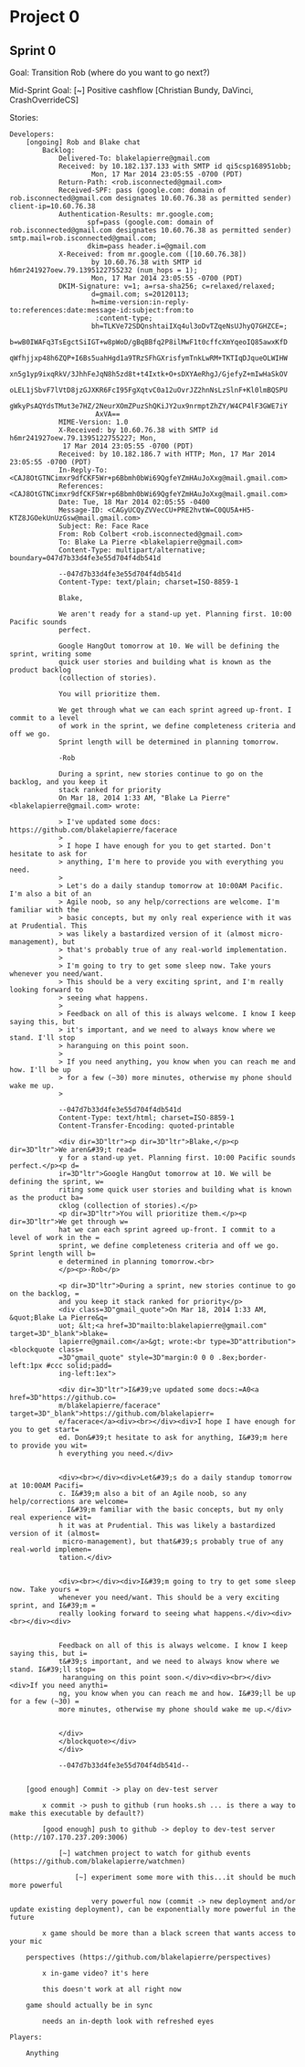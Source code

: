 Project 0
=========

Sprint 0
---------

Goal: Transition Rob (where do you want to go next?)

Mid-Sprint Goal: [~] Positive cashflow [Christian Bundy, DaVinci, CrashOverrideCS]

Stories:

    Developers:
        [ongoing] Rob and Blake chat
            Backlog:
                Delivered-To: blakelapierre@gmail.com
                Received: by 10.182.137.133 with SMTP id qi5csp168951obb;
                        Mon, 17 Mar 2014 23:05:55 -0700 (PDT)
                Return-Path: <rob.isconnected@gmail.com>
                Received-SPF: pass (google.com: domain of rob.isconnected@gmail.com designates 10.60.76.38 as permitted sender) client-ip=10.60.76.38
                Authentication-Results: mr.google.com;
                       spf=pass (google.com: domain of rob.isconnected@gmail.com designates 10.60.76.38 as permitted sender) smtp.mail=rob.isconnected@gmail.com;
                       dkim=pass header.i=@gmail.com
                X-Received: from mr.google.com ([10.60.76.38])
                        by 10.60.76.38 with SMTP id h6mr241927oew.79.1395122755232 (num_hops = 1);
                        Mon, 17 Mar 2014 23:05:55 -0700 (PDT)
                DKIM-Signature: v=1; a=rsa-sha256; c=relaxed/relaxed;
                        d=gmail.com; s=20120113;
                        h=mime-version:in-reply-to:references:date:message-id:subject:from:to
                         :content-type;
                        bh=TLKVe72SDQnshtaiIXq4ul3oDvTZqeNsUJhyQ7GHZCE=;
                        b=wB0IWAFq3TsEgctSiIGT+w8pWoD/gBqBBfq2P8ilMwF1t0cffcXmYqeoIQ85awxKfD
                         qWfhjjxp48h6ZQP+I6Bs5uahHgd1a9TRzSFhGXrisfymTnkLwRM+TKTIqDJqueOLWIHW
                         xn5g1yp9ixqRkV/3JhhFeJqN8h5zd8t+t4Ixtk+O+sDXYAeRhgJ/GjefyZ+mIwHaSkOV
                         oLEL1jSbvF7lVtD8jzGJXKR6FcI95FgXqtvC0a12uOvrJZ2hnNsLzSlnF+Kl0lmBQSPU
                         gWkyPsAQYdsTMut3e7HZ/2NeurXOmZPuzShQKiJY2ux9nrmptZhZY/W4CP4lF3GWE7iY
                         AxVA==
                MIME-Version: 1.0
                X-Received: by 10.60.76.38 with SMTP id h6mr241927oew.79.1395122755227; Mon,
                 17 Mar 2014 23:05:55 -0700 (PDT)
                Received: by 10.182.186.7 with HTTP; Mon, 17 Mar 2014 23:05:55 -0700 (PDT)
                In-Reply-To: <CAJ8OtGTNCimxr9dfCKF5Wr+p6Bbmh0bWi69QgfeYZmHAuJoXxg@mail.gmail.com>
                References: <CAJ8OtGTNCimxr9dfCKF5Wr+p6Bbmh0bWi69QgfeYZmHAuJoXxg@mail.gmail.com>
                Date: Tue, 18 Mar 2014 02:05:55 -0400
                Message-ID: <CAGyUCQyZVVecCU+PRE2hvtW=C0QU5A+H5-KTZ8JGOekUnUzGsw@mail.gmail.com>
                Subject: Re: Face Race
                From: Rob Colbert <rob.isconnected@gmail.com>
                To: Blake La Pierre <blakelapierre@gmail.com>
                Content-Type: multipart/alternative; boundary=047d7b33d4fe3e55d704f4db541d

                --047d7b33d4fe3e55d704f4db541d
                Content-Type: text/plain; charset=ISO-8859-1

                Blake,

                We aren't ready for a stand-up yet. Planning first. 10:00 Pacific sounds
                perfect.

                Google HangOut tomorrow at 10. We will be defining the sprint, writing some
                quick user stories and building what is known as the product backlog
                (collection of stories).

                You will prioritize them.

                We get through what we can each sprint agreed up-front. I commit to a level
                of work in the sprint, we define completeness criteria and off we go.
                Sprint length will be determined in planning tomorrow.

                -Rob

                During a sprint, new stories continue to go on the backlog, and you keep it
                stack ranked for priority
                On Mar 18, 2014 1:33 AM, "Blake La Pierre" <blakelapierre@gmail.com> wrote:

                > I've updated some docs: https://github.com/blakelapierre/facerace
                >
                > I hope I have enough for you to get started. Don't hesitate to ask for
                > anything, I'm here to provide you with everything you need.
                >
                > Let's do a daily standup tomorrow at 10:00AM Pacific. I'm also a bit of an
                > Agile noob, so any help/corrections are welcome. I'm familiar with the
                > basic concepts, but my only real experience with it was at Prudential. This
                > was likely a bastardized version of it (almost micro-management), but
                > that's probably true of any real-world implementation.
                >
                > I'm going to try to get some sleep now. Take yours whenever you need/want.
                > This should be a very exciting sprint, and I'm really looking forward to
                > seeing what happens.
                >
                > Feedback on all of this is always welcome. I know I keep saying this, but
                > it's important, and we need to always know where we stand. I'll stop
                > haranguing on this point soon.
                >
                > If you need anything, you know when you can reach me and how. I'll be up
                > for a few (~30) more minutes, otherwise my phone should wake me up.
                >

                --047d7b33d4fe3e55d704f4db541d
                Content-Type: text/html; charset=ISO-8859-1
                Content-Transfer-Encoding: quoted-printable

                <div dir=3D"ltr"><p dir=3D"ltr">Blake,</p><p dir=3D"ltr">We aren&#39;t read=
                y for a stand-up yet. Planning first. 10:00 Pacific sounds perfect.</p><p d=
                ir=3D"ltr">Google HangOut tomorrow at 10. We will be defining the sprint, w=
                riting some quick user stories and building what is known as the product ba=
                cklog (collection of stories).</p>
                <p dir=3D"ltr">You will prioritize them.</p><p dir=3D"ltr">We get through w=
                hat we can each sprint agreed up-front. I commit to a level of work in the =
                sprint, we define completeness criteria and off we go. Sprint length will b=
                e determined in planning tomorrow.<br>
                </p><p>-Rob</p>

                <p dir=3D"ltr">During a sprint, new stories continue to go on the backlog, =
                and you keep it stack ranked for priority</p>
                <div class=3D"gmail_quote">On Mar 18, 2014 1:33 AM, &quot;Blake La Pierre&q=
                uot; &lt;<a href=3D"mailto:blakelapierre@gmail.com" target=3D"_blank">blake=
                lapierre@gmail.com</a>&gt; wrote:<br type=3D"attribution"><blockquote class=
                =3D"gmail_quote" style=3D"margin:0 0 0 .8ex;border-left:1px #ccc solid;padd=
                ing-left:1ex">

                <div dir=3D"ltr">I&#39;ve updated some docs:=A0<a href=3D"https://github.co=
                m/blakelapierre/facerace" target=3D"_blank">https://github.com/blakelapierr=
                e/facerace</a><div><br></div><div>I hope I have enough for you to get start=
                ed. Don&#39;t hesitate to ask for anything, I&#39;m here to provide you wit=
                h everything you need.</div>


                <div><br></div><div>Let&#39;s do a daily standup tomorrow at 10:00AM Pacifi=
                c. I&#39;m also a bit of an Agile noob, so any help/corrections are welcome=
                . I&#39;m familiar with the basic concepts, but my only real experience wit=
                h it was at Prudential. This was likely a bastardized version of it (almost=
                 micro-management), but that&#39;s probably true of any real-world implemen=
                tation.</div>


                <div><br></div><div>I&#39;m going to try to get some sleep now. Take yours =
                whenever you need/want. This should be a very exciting sprint, and I&#39;m =
                really looking forward to seeing what happens.</div><div><br></div><div>


                Feedback on all of this is always welcome. I know I keep saying this, but i=
                t&#39;s important, and we need to always know where we stand. I&#39;ll stop=
                 haranguing on this point soon.</div><div><br></div><div>If you need anythi=
                ng, you know when you can reach me and how. I&#39;ll be up for a few (~30) =
                more minutes, otherwise my phone should wake me up.</div>


                </div>
                </blockquote></div>
                </div>

                --047d7b33d4fe3e55d704f4db541d--


        [good enough] Commit -> play on dev-test server

            x commit -> push to github (run hooks.sh ... is there a way to make this executable by default?)
            
            [good enough] push to github -> deploy to dev-test server (http://107.170.237.209:3006)
                
                [~] watchmen project to watch for github events (https://github.com/blakelapierre/watchmen)
                
                    [~] experiment some more with this...it should be much more powerful
                    
                        very powerful now (commit -> new deployment and/or update existing deployment), can be exponentially more powerful in the future
                
            x game should be more than a black screen that wants access to your mic
            
        perspectives (https://github.com/blakelapierre/perspectives)

            x in-game video? it's here

            this doesn't work at all right now
        
        game should actually be in sync
            
            needs an in-depth look with refreshed eyes
            
    Players:

        Anything